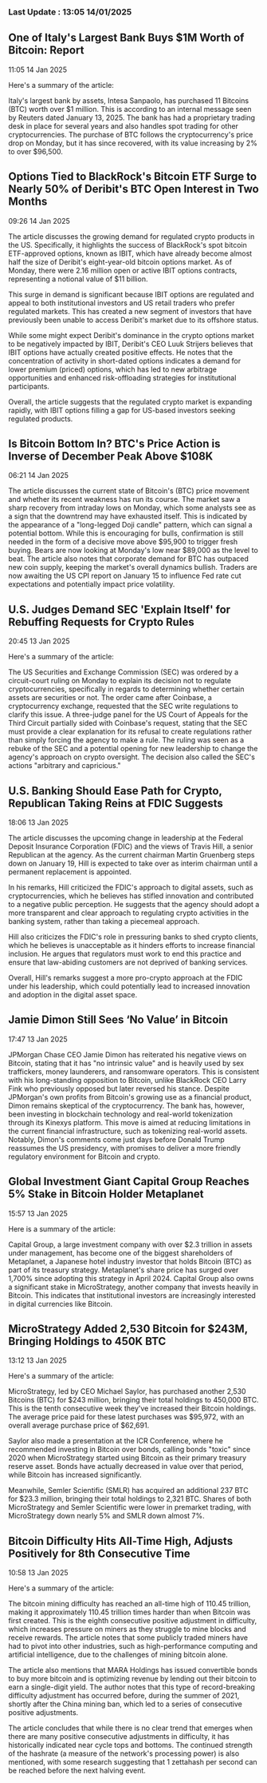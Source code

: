 
### Last Update : 13:05 14/01/2025

One of Italy's Largest Bank Buys $1M Worth of Bitcoin: Report
-------------------------------------------------------------

11:05 14 Jan 2025

Here's a summary of the article:

Italy's largest bank by assets, Intesa Sanpaolo, has purchased 11 Bitcoins (BTC) worth over $1 million. This is according to an internal message seen by Reuters dated January 13, 2025. The bank has had a proprietary trading desk in place for several years and also handles spot trading for other cryptocurrencies. The purchase of BTC follows the cryptocurrency's price drop on Monday, but it has since recovered, with its value increasing by 2% to over $96,500.

Options Tied to BlackRock's Bitcoin ETF Surge to Nearly 50% of Deribit's BTC Open Interest in Two Months
--------------------------------------------------------------------------------------------------------

09:26 14 Jan 2025

The article discusses the growing demand for regulated crypto products in the US. Specifically, it highlights the success of BlackRock's spot bitcoin ETF-approved options, known as IBIT, which have already become almost half the size of Deribit's eight-year-old bitcoin options market. As of Monday, there were 2.16 million open or active IBIT options contracts, representing a notional value of $11 billion.

This surge in demand is significant because IBIT options are regulated and appeal to both institutional investors and US retail traders who prefer regulated markets. This has created a new segment of investors that have previously been unable to access Deribit's market due to its offshore status.

While some might expect Deribit's dominance in the crypto options market to be negatively impacted by IBIT, Deribit's CEO Luuk Strijers believes that IBIT options have actually created positive effects. He notes that the concentration of activity in short-dated options indicates a demand for lower premium (priced) options, which has led to new arbitrage opportunities and enhanced risk-offloading strategies for institutional participants.

Overall, the article suggests that the regulated crypto market is expanding rapidly, with IBIT options filling a gap for US-based investors seeking regulated products.

Is Bitcoin Bottom In? BTC's Price Action is Inverse of December Peak Above $108K
--------------------------------------------------------------------------------

06:21 14 Jan 2025

The article discusses the current state of Bitcoin's (BTC) price movement and whether its recent weakness has run its course. The market saw a sharp recovery from intraday lows on Monday, which some analysts see as a sign that the downtrend may have exhausted itself. This is indicated by the appearance of a "long-legged Doji candle" pattern, which can signal a potential bottom. While this is encouraging for bulls, confirmation is still needed in the form of a decisive move above $95,900 to trigger fresh buying. Bears are now looking at Monday's low near $89,000 as the level to beat. The article also notes that corporate demand for BTC has outpaced new coin supply, keeping the market's overall dynamics bullish. Traders are now awaiting the US CPI report on January 15 to influence Fed rate cut expectations and potentially impact price volatility.

U.S. Judges Demand SEC 'Explain Itself' for Rebuffing Requests for Crypto Rules
-------------------------------------------------------------------------------

20:45 13 Jan 2025

Here's a summary of the article:

The US Securities and Exchange Commission (SEC) was ordered by a circuit-court ruling on Monday to explain its decision not to regulate cryptocurrencies, specifically in regards to determining whether certain assets are securities or not. The order came after Coinbase, a cryptocurrency exchange, requested that the SEC write regulations to clarify this issue. A three-judge panel for the US Court of Appeals for the Third Circuit partially sided with Coinbase's request, stating that the SEC must provide a clear explanation for its refusal to create regulations rather than simply forcing the agency to make a rule. The ruling was seen as a rebuke of the SEC and a potential opening for new leadership to change the agency's approach on crypto oversight. The decision also called the SEC's actions "arbitrary and capricious."

U.S. Banking Should Ease Path for Crypto, Republican Taking Reins at FDIC Suggests
----------------------------------------------------------------------------------

18:06 13 Jan 2025

The article discusses the upcoming change in leadership at the Federal Deposit Insurance Corporation (FDIC) and the views of Travis Hill, a senior Republican at the agency. As the current chairman Martin Gruenberg steps down on January 19, Hill is expected to take over as interim chairman until a permanent replacement is appointed.

In his remarks, Hill criticized the FDIC's approach to digital assets, such as cryptocurrencies, which he believes has stifled innovation and contributed to a negative public perception. He suggests that the agency should adopt a more transparent and clear approach to regulating crypto activities in the banking system, rather than taking a piecemeal approach.

Hill also criticizes the FDIC's role in pressuring banks to shed crypto clients, which he believes is unacceptable as it hinders efforts to increase financial inclusion. He argues that regulators must work to end this practice and ensure that law-abiding customers are not deprived of banking services.

Overall, Hill's remarks suggest a more pro-crypto approach at the FDIC under his leadership, which could potentially lead to increased innovation and adoption in the digital asset space.

Jamie Dimon Still Sees ‘No Value’ in Bitcoin
--------------------------------------------

17:47 13 Jan 2025

JPMorgan Chase CEO Jamie Dimon has reiterated his negative views on Bitcoin, stating that it has "no intrinsic value" and is heavily used by sex traffickers, money launderers, and ransomware operators. This is consistent with his long-standing opposition to Bitcoin, unlike BlackRock CEO Larry Fink who previously opposed but later reversed his stance. Despite JPMorgan's own profits from Bitcoin's growing use as a financial product, Dimon remains skeptical of the cryptocurrency. The bank has, however, been investing in blockchain technology and real-world tokenization through its Kinexys platform. This move is aimed at reducing limitations in the current financial infrastructure, such as tokenizing real-world assets. Notably, Dimon's comments come just days before Donald Trump reassumes the US presidency, with promises to deliver a more friendly regulatory environment for Bitcoin and crypto.

Global Investment Giant Capital Group Reaches 5% Stake in Bitcoin Holder Metaplanet
-----------------------------------------------------------------------------------

15:57 13 Jan 2025

Here is a summary of the article:

Capital Group, a large investment company with over $2.3 trillion in assets under management, has become one of the biggest shareholders of Metaplanet, a Japanese hotel industry investor that holds Bitcoin (BTC) as part of its treasury strategy. Metaplanet's share price has surged over 1,700% since adopting this strategy in April 2024. Capital Group also owns a significant stake in MicroStrategy, another company that invests heavily in Bitcoin. This indicates that institutional investors are increasingly interested in digital currencies like Bitcoin.

MicroStrategy Added 2,530 Bitcoin for $243M, Bringing Holdings to 450K BTC
--------------------------------------------------------------------------

13:12 13 Jan 2025

Here's a summary of the article:

MicroStrategy, led by CEO Michael Saylor, has purchased another 2,530 Bitcoins (BTC) for $243 million, bringing their total holdings to 450,000 BTC. This is the tenth consecutive week they've increased their Bitcoin holdings. The average price paid for these latest purchases was $95,972, with an overall average purchase price of $62,691.

Saylor also made a presentation at the ICR Conference, where he recommended investing in Bitcoin over bonds, calling bonds "toxic" since 2020 when MicroStrategy started using Bitcoin as their primary treasury reserve asset. Bonds have actually decreased in value over that period, while Bitcoin has increased significantly.

Meanwhile, Semler Scientific (SMLR) has acquired an additional 237 BTC for $23.3 million, bringing their total holdings to 2,321 BTC. Shares of both MicroStrategy and Semler Scientific were lower in premarket trading, with MicroStrategy down nearly 5% and SMLR down almost 7%.

Bitcoin Difficulty Hits All-Time High, Adjusts Positively for 8th Consecutive Time
----------------------------------------------------------------------------------

10:58 13 Jan 2025

Here's a summary of the article:

The bitcoin mining difficulty has reached an all-time high of 110.45 trillion, making it approximately 110.45 trillion times harder than when Bitcoin was first created. This is the eighth consecutive positive adjustment in difficulty, which increases pressure on miners as they struggle to mine blocks and receive rewards. The article notes that some publicly traded miners have had to pivot into other industries, such as high-performance computing and artificial intelligence, due to the challenges of mining bitcoin alone.

The article also mentions that MARA Holdings has issued convertible bonds to buy more bitcoin and is optimizing revenue by lending out their bitcoin to earn a single-digit yield. The author notes that this type of record-breaking difficulty adjustment has occurred before, during the summer of 2021, shortly after the China mining ban, which led to a series of consecutive positive adjustments.

The article concludes that while there is no clear trend that emerges when there are many positive consecutive adjustments in difficulty, it has historically indicated near cycle tops and bottoms. The continued strength of the hashrate (a measure of the network's processing power) is also mentioned, with some research suggesting that 1 zettahash per second can be reached before the next halving event.

